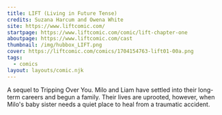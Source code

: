 ```yaml
---
title: LIFT (Living in Future Tense)
credits: Suzana Harcum and Owena White
site: https://www.liftcomic.com/
startpage: https://www.liftcomic.com/comic/lift-chapter-one
aboutpage: https://www.liftcomic.com/cast
thumbnail: /img/hubbox_LIFT.png
cover: https://liftcomic.com/comics/1704154763-lift01-00a.png
tags:
  - comics
layout: layouts/comic.njk
---
```


A sequel to Tripping Over You. Milo and Liam have settled into their long-term careers and begun a family. Their lives are uprooted, however, when Milo's baby sister needs a quiet place to heal from a traumatic accident.